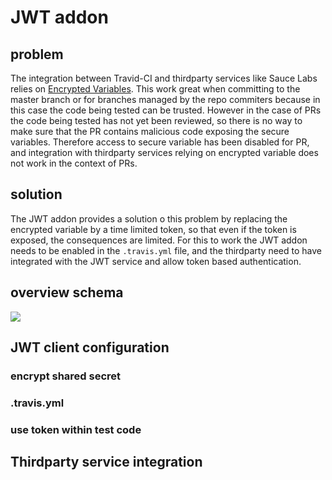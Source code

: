 # JWT addon

## problem

The integration between Travid-CI and thirdparty services like Sauce Labs relies on [Encrypted Variables](http://docs.travis-ci.com/user/environment-variables/#Encrypted-Variables). This work great when committing to the master branch or for branches managed by the repo commiters because in this case the code being tested can be trusted. However in the case of PRs the code being tested has not yet been reviewed, so there is no way to make sure that the PR contains malicious code exposing the secure variables. Therefore access to secure variable has been disabled for PR, and integration with thirdparty services relying on encrypted variable does not work in the context of PRs.

## solution

The JWT addon provides a solution o this problem by replacing the encrypted variable by a time limited token, so that even if the token is exposed, the consequences are limited. For this to work the JWT addon needs to be enabled in the `.travis.yml` file, and the thirdparty need to have integrated with the JWT service and allow token based authentication.

## overview schema

<img src="http://sebv.github.io/jwt-doc/travis_jwt.svg">

## JWT client configuration

### encrypt shared secret

### .travis.yml

### use token within test code

## Thirdparty service integration

